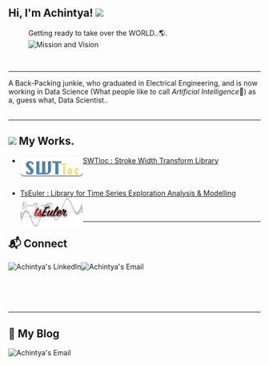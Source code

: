 <h2> Hi, I'm Achintya! <img src="https://media.giphy.com/media/42tS2cfBtj8Y/giphy.gif" width="75"> </h2>

<figure >
  <figcaption>Getting ready to take over the WORLD..🌎.</figcaption>
  <img align='centre' src="https://media.giphy.com/media/3o85xqzprB9DhZmVk4/giphy.gif" alt="Mission and Vision" width="400"/><br>
</figure><br>

****
A Back-Packing junkie, who graduated in Electrical Engineering, and is now working in Data Science (What people like to call *Artificial Intelligence*🤩) as a, guess what, Data Scientist..<br><br>

****

<h2> <img src="https://img.icons8.com/dusk/64/000000/work-light.png" width="20"/> My Works. </h2>

- [SWTloc : Stroke Width Transform Library](https://github.com/ag-ds-bubble/swtloc)
[<img align='left' src="swtloc.png" width="125">](https://github.com/ag-ds-bubble/swtloc)<br><br><br>

- [TsEuler : Library for Time Series Exploration Analysis & Modelling](https://github.com/ag-ds-bubble/tseuler)
[<img align='left' src="tseuler.png" width="125">](https://github.com/ag-ds-bubble/tseuler)<br><br><br>


****
<h2> 📬 Connect </h2>

<a href="www.linkedin.com/in/guptaachintya/">
  <img align="left" alt="Achintya's LinkedIn" src="https://img.icons8.com/clouds/100/000000/linkedin.png"/>
</a>

<a href="mailto:achintyag96@gmail.com">
  <img align="left" alt="Achintya's Email" src="https://img.icons8.com/clouds/100/000000/apple-mail.png"/>
</a>
<br>
<br>
<br>
<br>
<br>

****
<h2>📝 My Blog </h2>
<a href="https://ag-ds-bubble.medium.com/">
  <img align="left" alt="Achintya's Email" src="https://media.giphy.com/media/f8tyBiJNE6ovitdu1Q/giphy.gif"  width="150"/>
</a>

